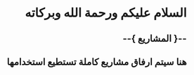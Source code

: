 <div dir = rtl>

# السلام عليكم ورحمة الله وبركاته
## --{ المشاريع }--

## هنا سيتم ارفاق مشاريع كاملة تستطيع استخدامها

</div>